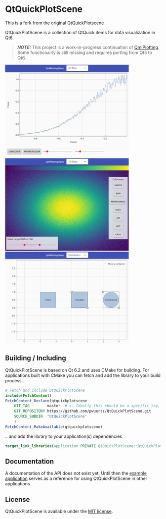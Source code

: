 # QtQuickPlotScene

This is a fork from the original QtQuickPlotscene

QtQuickPlotScene is a collection of QtQuick items for data visualization in Qt6.

> **_NOTE:_** This project is a work-in-progress continuation of [QmlPlotting](https://github.com/pwuertz/qmlplotting). Some functionality is still missing and requires porting from Qt5 to Qt6.

![XY Plot](doc/demo-plotxy.png)
![2D Data](doc/demo-colormappedimage.png)
![Containers](doc/demo-containers.png)

## Building / Including

QtQuickPlotScene is based on Qt 6.2 and uses CMake for building. For applications built with CMake you can fetch and add the library to your build process..
```cmake
# Fetch and include QtQuickPlotScene
include(FetchContent)
FetchContent_Declare(qtquickplotscene
    GIT_TAG        master  # <- Ideally this should be a specific tag, not a branch
    GIT_REPOSITORY https://github.com/pwuertz/QtQuickPlotScene.git
    SOURCE_SUBDIR  "QtQuickPlotScene"
    )
FetchContent_MakeAvailable(qtquickplotscene)
```
.. and add the library to your application(s) dependencies
```cmake
target_link_libraries(application PRIVATE QtQuickPlotScene::QtQuickPlotScene)
```

## Documentation
A documentation of the API does not exist yet. Until then the [example application](examples/demo) serves as a reference for using QtQuickPlotScene in other applications.

## License
QtQuickPlotScene is available under the [MIT license](LICENSE).
